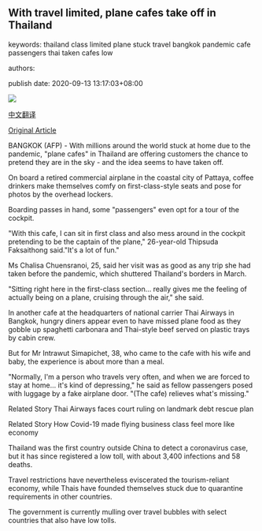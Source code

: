 ## With travel limited, plane cafes take off in Thailand

keywords: thailand class limited plane stuck travel bangkok pandemic cafe passengers thai taken cafes low

authors: 

publish date: 2020-09-13 13:17:03+08:00

![](https://www.straitstimes.com/sites/default/files/styles/x_large/public/articles/2020/09/13/yq-thaiavia1-13092024.jpg?itok=D0EgXfco)

[中文翻译](With%20travel%20limited%2C%20plane%20cafes%20take%20off%20in%20Thailand_zh.md)

[Original Article](https://www.straitstimes.com/asia/se-asia/with-travel-limited-plane-cafes-take-off-in-thailand)

BANGKOK (AFP) - With millions around the world stuck at home due to the pandemic, "plane cafes" in Thailand are offering customers the chance to pretend they are in the sky - and the idea seems to have taken off.

On board a retired commercial airplane in the coastal city of Pattaya, coffee drinkers make themselves comfy on first-class-style seats and pose for photos by the overhead lockers.

Boarding passes in hand, some "passengers" even opt for a tour of the cockpit.

"With this cafe, I can sit in first class and also mess around in the cockpit pretending to be the captain of the plane," 26-year-old Thipsuda Faksaithong said."It's a lot of fun."

Ms Chalisa Chuensranoi, 25, said her visit was as good as any trip she had taken before the pandemic, which shuttered Thailand's borders in March.

"Sitting right here in the first-class section... really gives me the feeling of actually being on a plane, cruising through the air," she said.

In another cafe at the headquarters of national carrier Thai Airways in Bangkok, hungry diners appear even to have missed plane food as they gobble up spaghetti carbonara and Thai-style beef served on plastic trays by cabin crew.

But for Mr Intrawut Simapichet, 38, who came to the cafe with his wife and baby, the experience is about more than a meal.

"Normally, I'm a person who travels very often, and when we are forced to stay at home... it's kind of depressing," he said as fellow passengers posed with luggage by a fake airplane door. "(The cafe) relieves what's missing."

Related Story Thai Airways faces court ruling on landmark debt rescue plan

Related Story How Covid-19 made flying business class feel more like economy

Thailand was the first country outside China to detect a coronavirus case, but it has since registered a low toll, with about 3,400 infections and 58 deaths.

Travel restrictions have nevertheless eviscerated the tourism-reliant economy, while Thais have founded themselves stuck due to quarantine requirements in other countries.

The government is currently mulling over travel bubbles with select countries that also have low tolls.